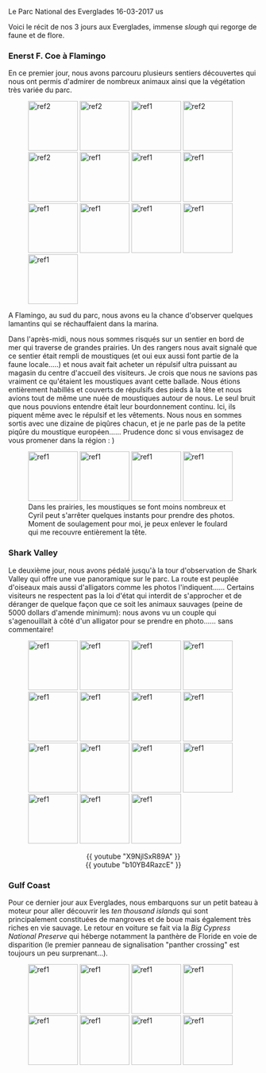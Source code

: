 Le Parc National des Everglades
16-03-2017
us

Voici le récit de nos 3 jours aux Everglades, immense *slough* qui regorge de faune et de flore.

### Enerst F. Coe à Flamingo

En ce premier jour, nous avons parcouru plusieurs sentiers découvertes qui nous ont permis d'admirer de nombreux animaux ainsi que la végétation très variée du parc.


<figure>
  <img src='{{ imgThumb "1.jpg"}}' data-image-opened='{{img "1.jpg" }}' class="image" alt="ref2" style="height:100px"/>
  <img src='{{ imgThumb "2.jpg"}}' data-image-opened='{{img "2.jpg" }}' class="image" alt="ref2" style="height:100px"/>
  <img src='{{ imgThumb "3.jpg"}}' data-image-opened='{{img "3.jpg" }}' class="image" alt="ref1" style="height:100px"/>
  <img src='{{ imgThumb "4.jpg"}}' data-image-opened='{{img "4.jpg" }}' class="image" alt="ref2" style="width:100px"/>
  <img src='{{ imgThumb "5.jpg"}}' data-image-opened='{{img "5.jpg" }}' class="image" alt="ref2" style="width:100px"/>
  <img src='{{ imgThumb "6.jpg"}}' data-image-opened='{{img "6.jpg" }}' class="image" alt="ref1" style="width:100px"/>
  <img src='{{ imgThumb "7.jpg"}}' data-image-opened='{{img "7.jpg" }}' class="image" alt="ref1" style="height:100px"/>
  <img src='{{ imgThumb "8.jpg"}}' data-image-opened='{{img "8.jpg" }}' class="image" alt="ref1" style="width:100px"/>
  <img src='{{ imgThumb "9.jpg"}}' data-image-opened='{{img "9.jpg" }}' class="image" alt="ref1" style="width:100px"/>
    <img src='{{ imgThumb "14.jpg"}}' data-image-opened='{{img "14.jpg" }}' class="image" alt="ref1" style="width:100px"/>
  <img src='{{ imgThumb "15.jpg"}}' data-image-opened='{{img "15.jpg" }}' class="image" alt="ref1" style="width:100px"/>
  <img src='{{ imgThumb "16.jpg"}}' data-image-opened='{{img "16.jpg" }}' class="image" alt="ref1" style="width:100px"/>
   <img src='{{ imgThumb "17.jpg"}}' data-image-opened='{{img "17.jpg" }}' class="image" alt="ref1" style="width:100px"/>
</figure>


A Flamingo, au sud du parc, nous avons eu la chance d'observer quelques lamantins qui se réchauffaient dans la marina.

Dans l'après-midi, nous nous sommes risqués sur un sentier en bord de mer qui traverse de grandes prairies. Un des rangers nous avait signalé que ce sentier était rempli de moustiques (et oui eux aussi font partie de la faune locale.....) et nous avait fait acheter un répulsif ultra puissant au magasin du centre d'accueil des visiteurs. Je crois que nous ne savions pas vraiment ce qu'étaient les moustiques avant cette ballade. Nous étions entièrement habillés et couverts de répulsifs des pieds à la tête et nous avions tout de même une nuée de moustiques autour de nous. Le seul bruit que nous pouvions entendre était leur bourdonnement continu. Ici, ils piquent même avec le répulsif et les vêtements. Nous nous en sommes sortis avec une dizaine de piqûres chacun, et je ne parle pas de la petite piqûre du moustique européen...... Prudence donc si vous envisagez de vous promener dans la région : )

<figure>
  <img src='{{ imgThumb "10.jpg"}}' data-image-opened='{{img "10.jpg" }}' class="image" alt="ref1" style="width:100px"/>
  <img src='{{ imgThumb "11.jpg"}}' data-image-opened='{{img "11.jpg" }}' class="image" alt="ref1" style="width:100px"/>
  <img src='{{ imgThumb "12.jpg"}}' data-image-opened='{{img "12.jpg" }}' class="image" alt="ref1" style="width:100px"/>
  <img src='{{ imgThumb "13.jpg"}}' data-image-opened='{{img "13.jpg" }}' class="image" alt="ref1" style="width:100px"/>
  <figcaption>Dans les prairies, les moustiques se font moins nombreux et Cyril peut s'arrêter quelques instants pour prendre des photos. Moment de soulagement pour moi, je peux enlever le foulard qui me recouvre entièrement la tête.</figcaption>
</figure>

### Shark Valley

Le deuxième jour, nous avons pédalé jusqu'à la tour d'observation de Shark Valley qui offre une vue panoramique sur le parc. La route est peuplée d'oiseaux mais aussi d'alligators comme les photos l'indiquent...... Certains visiteurs ne respectent pas la loi d'état qui interdit de s'approcher et de déranger de quelque façon que ce soit les animaux sauvages (peine de 5000 dollars d'amende minimum): nous avons vu un couple qui s'agenouillait à côté d'un alligator pour se prendre en photo...... sans commentaire!

<figure>
  <img src='{{ imgThumb "18.jpg"}}' data-image-opened='{{img "18.jpg" }}' class="image" alt="ref1" style="width:100px"/>
  <img src='{{ imgThumb "19.jpg"}}' data-image-opened='{{img "19.jpg" }}' class="image" alt="ref1" style="height:100px"/>
  <img src='{{ imgThumb "20.jpg"}}' data-image-opened='{{img "20.jpg" }}' class="image" alt="ref1" style="width:100px"/>
  <img src='{{ imgThumb "21.jpg"}}' data-image-opened='{{img "21.jpg" }}' class="image" alt="ref1" style="width:100px"/>
  <img src='{{ imgThumb "22.jpg"}}' data-image-opened='{{img "22.jpg" }}' class="image" alt="ref1" style="height:100px"/>
  <img src='{{ imgThumb "23.jpg"}}' data-image-opened='{{img "23.jpg" }}' class="image" alt="ref1" style="width:100px"/>
  <img src='{{ imgThumb "24.jpg"}}' data-image-opened='{{img "24.jpg" }}' class="image" alt="ref1" style="width:100px"/>
  <img src='{{ imgThumb "25.jpg"}}' data-image-opened='{{img "25.jpg" }}' class="image" alt="ref1" style="width:100px"/>
  <img src='{{ imgThumb "26.jpg"}}' data-image-opened='{{img "26.jpg" }}' class="image" alt="ref1" style="width:100px"/>
  <img src='{{ imgThumb "27.jpg"}}' data-image-opened='{{img "27.jpg" }}' class="image" alt="ref1" style="width:100px"/>
  <img src='{{ imgThumb "28.jpg"}}' data-image-opened='{{img "28.jpg" }}' class="image" alt="ref1" style="width:100px"/>
  <img src='{{ imgThumb "29.jpg"}}' data-image-opened='{{img "29.jpg" }}' class="image" alt="ref1" style="width:100px"/> 
   <img src='{{ imgThumb "30.jpg"}}' data-image-opened='{{img "30.jpg" }}' class="image" alt="ref1" style="width:100px"/>
   <img src='{{ imgThumb "31.jpg"}}' data-image-opened='{{img "31.jpg" }}' class="image" alt="ref1" style="width:100px"/>
   <img src='{{ imgThumb "32.jpg"}}' data-image-opened='{{img "32.jpg" }}' class="image" alt="ref1" style="width:100px"/>
</figure>

<div style="text-align: center;">
  {{ youtube "X9NjlSxR89A" }}
</div>

<div style="text-align: center;">
  {{ youtube "b10YB4RazcE" }}
</div>

### Gulf Coast

Pour ce dernier jour aux Everglades, nous embarquons sur un petit bateau à moteur pour aller découvrir les *ten thousand islands* qui sont principalement constituées de mangroves et de boue mais également très riches en vie sauvage. Le retour en voiture se fait via la *Big Cypress National Preserve* qui héberge notamment la panthère de Floride en voie de disparition (le premier panneau de signalisation "panther crossing" est toujours un peu surprenant...).

<figure>
   <img src='{{ imgThumb "33.jpg"}}' data-image-opened='{{img "33.jpg" }}' class="image" alt="ref1" style="width:100px"/>
   <img src='{{ imgThumb "34.jpg"}}' data-image-opened='{{img "34.jpg" }}' class="image" alt="ref1" style="width:100px"/>
   <img src='{{ imgThumb "35.jpg"}}' data-image-opened='{{img "35.jpg" }}' class="image" alt="ref1" style="width:100px"/>
   <img src='{{ imgThumb "36.jpg"}}' data-image-opened='{{img "36.jpg" }}' class="image" alt="ref1" style="width:100px"/>
   <img src='{{ imgThumb "37.jpg"}}' data-image-opened='{{img "37.jpg" }}' class="image" alt="ref1" style="width:100px"/>
   <img src='{{ imgThumb "38.jpg"}}' data-image-opened='{{img "38.jpg" }}' class="image" alt="ref1" style="width:100px"/>
   <img src='{{ imgThumb "39.jpg"}}' data-image-opened='{{img "39.jpg" }}' class="image" alt="ref1" style="width:100px"/>
   <img src='{{ imgThumb "40.jpg"}}' data-image-opened='{{img "40.jpg" }}' class="image" alt="ref1" style="width:100px"/>
</figure>
